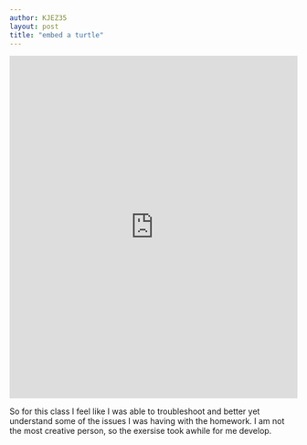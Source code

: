 ```yaml
---
author: KJEZ35
layout: post
title: "embed a turtle"
---
```


<iframe src="https://trinket.io/embed/python/674f1f05ba?start=result" width="100%" height="600" frameborder="0" marginwidth="0" marginheight="0" allowfullscreen></iframe>

So for this class I feel like I was able to troubleshoot and better yet understand some of the issues I was having with the homework. 
I am not the most creative person, so the exersise took awhile for me develop. 
